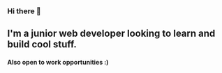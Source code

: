 ### Hi there 👋

<h2>I'm a junior web developer looking to learn and build cool stuff.</h2> 
<h4>Also open to work opportunities :)</h4>
